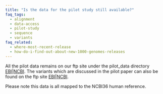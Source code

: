 ```yaml
---
title: "Is the data for the pilot study still available?"
faq_tags:
  - alignment
  - data-access
  - pilot-study
  - sequence
  - variants
faq_related:
  - where-most-recent-release
  - how-do-i-find-out-about-new-1000-genomes-releases
---
```

                    
All the pilot data remains on our ftp site under the pilot_data directory [EBI](ftp://ftp.1000genomes.ebi.ac.uk/vol1/ftp/pilot_data/)|[NCBI](ftp://ftp-trace.ncbi.nih.gov/1000genomes/ftp/pilot_data).  The variants which are discussed in the pilot paper can also be found on the ftp site [EBI](ftp://ftp.1000genomes.ebi.ac.uk/vol1/ftp/pilot_data/paper_data_sets/a_map_of_human_variation/)|[NCBI](ftp://ftp-trace.ncbi.nih.gov/1000genomes/ftp/pilot_data/paper_data_sets/a_map_of_human_variation/).

Please note this data is all mapped to the NCBI36 human reference.
